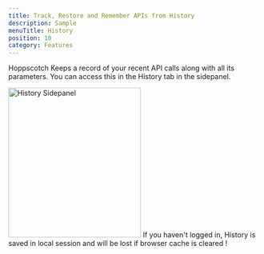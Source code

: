 ```yaml
---
title: Track, Restore and Remember APIs from History
description: Sample
menuTitle: History
position: 10
category: Features
---
```


Hoppscotch Keeps a record of your recent API calls along with all its parameters. You can access this in the History tab in the sidepanel.

<img src="/navigation/HistoryPanel.png" height="300" width="265" alt="History Sidepanel"/>

<alert type = "warning">
If you haven't logged in, History is saved in local session and will be lost if browser cache is cleared !
</alert>
